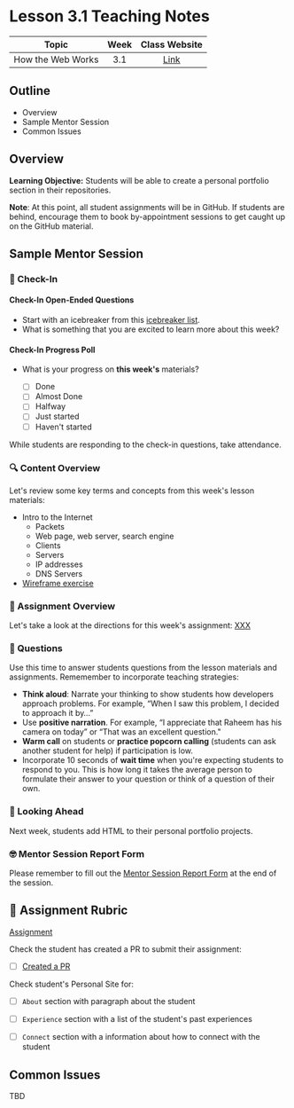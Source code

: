 # Lesson 3.1 Teaching Notes 

| **Topic** | **Week** | **Class Website** |
| :---: | :---: | :---: |
| How the Web Works | 3.1 | [Link](https://learn.codethedream.org/dorado-lesson-3-1/) |

## Outline 
- Overview
- Sample Mentor Session
- Common Issues

## Overview 

**Learning Objective:** Students will be able to create a personal portfolio section in their repositories. 

**Note**: At this point, all student assignments will be in GitHub. If students are behind, encourage them to book by-appointment sessions to get caught up on the GitHub material. 

## Sample Mentor Session 

### :wave: Check-In

#### Check-In Open-Ended Questions 

- Start with an icebreaker from this [icebreaker list](https://docs.google.com/document/d/1WbwKn8B5GfRueq7Zbw0zx_k15aqyIqIs23i_WHI-pPI/edit?usp=sharing). 
- What is something that you are excited to learn more about this week? 

#### Check-In Progress Poll 

- What is your progress on **this week's** materials?

  - [ ] Done
  - [ ] Almost Done
  - [ ] Halfway
  - [ ] Just started
  - [ ] Haven't started

While students are responding to the check-in questions, take attendance. 

### :mag: Content Overview 

Let's review some key terms and concepts from this week's lesson materials: 
 
- Intro to the Internet 
  - Packets 
  - Web page, web server, search engine 
  - Clients 
  - Servers
  - IP addresses 
  - DNS Servers 
- [Wireframe exercise](https://learn.codethedream.org/intro-to-programming-wireframe-exercise/)

### :notebook: Assignment Overview

Let's take a look at the directions for this week's assignment: [XXX](XXX)

### :thinking: Questions 

Use this time to answer students questions from the lesson materials and assignments. Rememember to incorporate teaching strategies: 

  - **Think aloud**: Narrate your thinking to show students how developers approach problems. For example, “When I saw this problem, I decided to approach it by…”
  - Use **positive narration**. For example, “I appreciate that Raheem has his camera on today” or “That was an excellent question."
  - **Warm call** on students or **practice popcorn calling** (students can ask another student for help) if participation is low.
  - Incorporate 10 seconds of **wait time** when you're expecting students to respond to you. This is how long it takes the average person to formulate their answer to your question or think of a question of their own. 


### :telescope: Looking Ahead 

Next week, students add HTML to their personal portfolio projects.  

### :nerd_face: Mentor Session Report Form 

Please remember to fill out the [Mentor Session Report Form](https://airtable.com/shrp0jjRtoMyTXRzh) at the end of the session.

## :100: Assignment Rubric 
[Assignment](https://github.com/Code-the-Dream-School/intro-to-programming-dorado/blob/main/instructions/section-3/lesson-3-1.md)

Check the student has created a PR to submit their assignment:
- [ ] [Created a PR](https://github.com/Code-the-Dream-School/intro-to-programming-dorado/blob/main/instructions/common/how-to-pull-request.md)

Check student's Personal Site for:
 - [ ] `About` section with paragraph about the student
 - [ ] `Experience` section with a list of the student's past experiences
 - [ ] `Connect` section with a information about how to connect with the student


## Common Issues 

TBD
